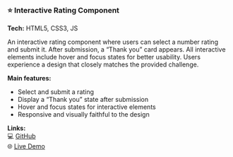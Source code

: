 ### ⭐ Interactive Rating Component

**Tech:** HTML5, CSS3, JS

An interactive rating component where users can select a number rating and submit it. After submission, a “Thank you” card appears. All interactive elements include hover and focus states for better usability. Users experience a design that closely matches the provided challenge.

**Main features:**

- Select and submit a rating
- Display a “Thank you” state after submission
- Hover and focus states for interactive elements
- Responsive and visually faithful to the design

**Links:**  
💻 [GitHub](https://github.com/Nyukaa/BCNew/tree/main/HTML/profile_page_project)  
🌐 [Live Demo](https://portfolio-a8654.web.app/index.html)
